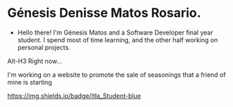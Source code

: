 # Génesis Denisse Matos Rosario. 

+ Hello there! I'm Génesis Matos and a Software Developer final year student. 
I spend most of time learning, and the other half working on personal projects.


Alt-H3 Right now...

I'm working on a website to promote the sale of seasonings that a friend of mine is starting






https://img.shields.io/badge/Itla_Student-blue
